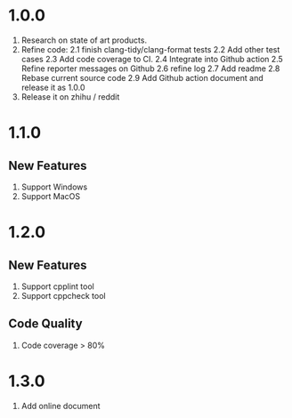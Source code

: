 # 1.0.0
1. Research on state of art products.
2. Refine code:
   2.1 finish clang-tidy/clang-format tests
   2.2 Add other test cases
   2.3 Add code coverage to CI.
   2.4 Integrate into Github action
   2.5 Refine reporter messages on Github
   2.6 refine log
   2.7 Add readme
   2.8 Rebase current source code
   2.9 Add Github action document and release it as 1.0.0
3. Release it on zhihu / reddit

# 1.1.0
## New Features
1. Support Windows
2. Support MacOS

# 1.2.0
## New Features
1. Support cpplint tool
1. Support cppcheck tool

## Code Quality
1. Code coverage > 80%

# 1.3.0
1. Add online document
